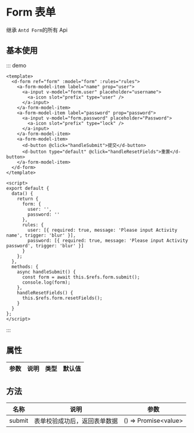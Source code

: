 # Form 表单

继承 `Antd Form`的所有 Api

## 基本使用

::: demo

```vue
<template>
  <d-form ref="form" :model="form" :rules="rules">
    <a-form-model-item label="name" prop="user">
      <a-input v-model="form.user" placeholder="username">
        <a-icon slot="prefix" type="user" />
      </a-input>
    </a-form-model-item>
    <a-form-model-item label="password" prop="password">
      <a-input v-model="form.password" placeholder="Password">
        <a-icon slot="prefix" type="lock" />
      </a-input>
    </a-form-model-item>
    <a-form-model-item>
      <d-button @click="handleSubmit">提交</d-button>
      <d-button type="default" @click="handleResetFields">重置</d-button>
    </a-form-model-item>
  </d-form>
</template>

<script>
export default {
  data() {
    return {
      form: {
        user: '',
        password: ''
      },
      rules: {
        user: [{ required: true, message: 'Please input Activity name', trigger: 'blur' }],
        password: [{ required: true, message: 'Please input Activity password', trigger: 'blur' }]
      }
    };
  },
  methods: {
    async handleSubmit() {
      const form = await this.$refs.form.submit();
      console.log(form);
    },
    handleResetFields() {
      this.$refs.form.resetFields();
    }
  }
};
</script>
```

:::

## 属性

| 参数  | 说明  | 类型  | 默认值 |
|-----|-----|-----|-----|

## 方法

| 名称     | 说明             | 参数                     |
|--------|----------------|------------------------|
| submit | 表单校验成功后，返回表单数据 | () => Promise\<value\> |
